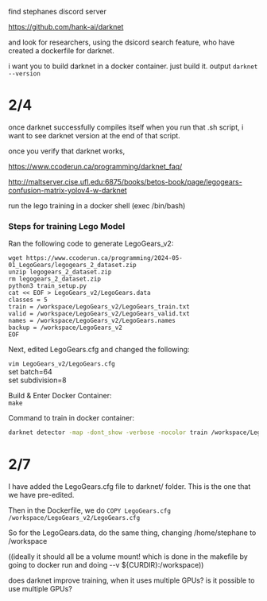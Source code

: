 find stephanes discord server

https://github.com/hank-ai/darknet


and look for researchers, using the
dsicord search feature, who have created
a dockerfile for darknet.



i want you to build darknet in a docker container.
just build it.
output `darknet --version`


# 2/4

once darknet successfully compiles itself when you run that
.sh script, i want to see darknet version at the end of that
script.

once you verify that darknet works,

https://www.ccoderun.ca/programming/darknet_faq/

http://maltserver.cise.ufl.edu:6875/books/betos-book/page/legogears-confusion-matrix-yolov4-w-darknet

run the lego training in a docker shell (exec /bin/bash)  
### Steps for training Lego Model  

Ran the following code to generate LegoGears_v2:  

```
wget https://www.ccoderun.ca/programming/2024-05-01_LegoGears/legogears_2_dataset.zip  
unzip legogears_2_dataset.zip  
rm legogears_2_dataset.zip  
python3 train_setup.py  
cat << EOF > LegoGears_v2/LegoGears.data  
classes = 5
train = /workspace/LegoGears_v2/LegoGears_train.txt
valid = /workspace/LegoGears_v2/LegoGears_valid.txt
names = /workspace/LegoGears_v2/LegoGears.names
backup = /workspace/LegoGears_v2
EOF
```

Next, edited LegoGears.cfg and changed the following:

`vim LegoGears_v2/LegoGears.cfg`  
set batch=64  
set subdivision=8

Build & Enter Docker Container:  
`make`  

Command to train in docker container:  
```bash
darknet detector -map -dont_show -verbose -nocolor train /workspace/LegoGears_v2/LegoGears.data /workspace/LegoGears_v2/LegoGears.cfg 2>&1 | tee training_output.log
```


# 2/7

I have added the LegoGears.cfg file to darknet/ folder.
This is the one that we have pre-edited.

Then in the Dockerfile, we do 
`COPY LegoGears.cfg /workspace/LegoGears_v2/LegoGears.cfg`

So for the LegoGears.data, do the same thing,
changing /home/stephane to /workspace

((ideally it should all be a volume mount! which is done in the
makefile by going to docker run and doing --v ${CURDIR}:/workspace))

does darknet improve training, when it uses multiple GPUs? is it possible
to use multiple GPUs?
